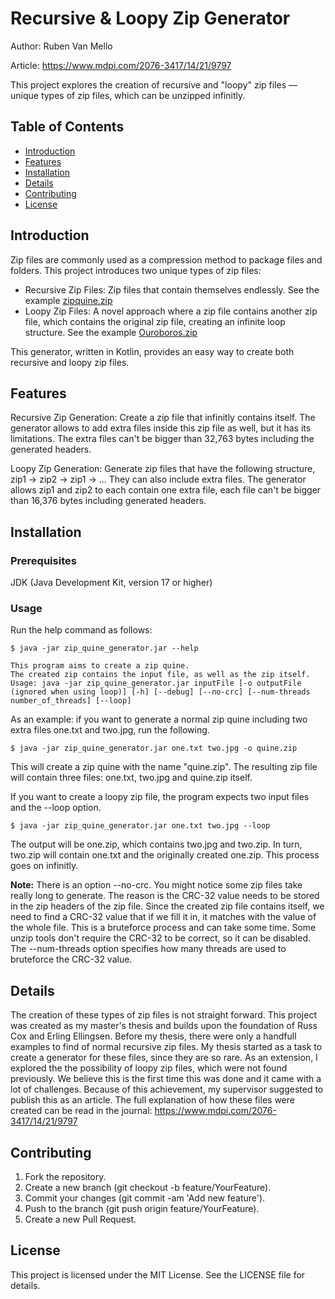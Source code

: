 # Recursive & Loopy Zip Generator
Author: Ruben Van Mello

Article: https://www.mdpi.com/2076-3417/14/21/9797

This project explores the creation of recursive and "loopy" zip files — unique types of zip files, which can be unzipped infinitly.

## Table of Contents
- [Introduction](#introduction)
- [Features](#features)
- [Installation](#installation)
- [Details](#details)
- [Contributing](#contributing)
- [License](#license)

## Introduction
Zip files are commonly used as a compression method to package files and folders. This project introduces two unique types of zip files:

 - Recursive Zip Files: Zip files that contain themselves endlessly. See the example [zipquine.zip](https://github.com/ruvmello/zip-quine-generator/tree/master/examples)
 - Loopy Zip Files: A novel approach where a zip file contains another zip file, which contains the original zip file, creating an infinite loop structure. See the example [Ouroboros.zip](https://github.com/ruvmello/zip-quine-generator/tree/master/examples)

This generator, written in Kotlin, provides an easy way to create both recursive and loopy zip files.

## Features
Recursive Zip Generation: Create a zip file that infinitly contains itself. The generator allows to add extra files inside this zip file as well, but it has its limitations. The extra files can't be bigger than 32,763 bytes including the generated headers.

Loopy Zip Generation: Generate zip files that have the following structure, zip1 -> zip2 -> zip1 -> ... They can also include extra files. The generator allows zip1 and zip2 to each contain one extra file, each file can't be bigger than 16,376 bytes including generated headers.

## Installation
### Prerequisites
JDK (Java Development Kit, version 17 or higher)

### Usage
Run the help command as follows:
  ```
  $ java -jar zip_quine_generator.jar --help

  This program aims to create a zip quine.
  The created zip contains the input file, as well as the zip itself.
  Usage: java -jar zip_quine_generator.jar inputFile [-o outputFile (ignored when using loop)] [-h] [--debug] [--no-crc] [--num-threads number_of_threads] [--loop]
  ```

As an example: if you want to generate a normal zip quine including two extra files one.txt and two.jpg, run the following.
  ```
  $ java -jar zip_quine_generator.jar one.txt two.jpg -o quine.zip
  ```
This will create a zip quine with the name "quine.zip". The resulting zip file will contain three files: one.txt, two.jpg and quine.zip itself.

If you want to create a loopy zip file, the program expects two input files and the --loop option.
  ```
  $ java -jar zip_quine_generator.jar one.txt two.jpg --loop
  ```
The output will be one.zip, which contains two.jpg and two.zip. In turn, two.zip will contain one.txt and the originally created one.zip. This process goes on infinitly.

**Note:** There is an option --no-crc. You might notice some zip files take really long to generate. The reason is the CRC-32 value needs to be stored in the zip headers of the zip file. 
Since the created zip file contains itself, we need to find a CRC-32 value that if we fill it in, it matches with the value of the whole file. This is a bruteforce process and can take some time. 
Some unzip tools don't require the CRC-32 to be correct, so it can be disabled. The --num-threads option specifies how many threads are used to bruteforce the CRC-32 value.

## Details
The creation of these types of zip files is not straight forward. This project was created as my master's thesis and builds upon the foundation of Russ Cox and Erling Ellingsen.
Before my thesis, there were only a handfull examples to find of normal recursive zip files. My thesis started as a task to create a generator for these files, since they are so rare.
As an extension, I explored the the possibility of loopy zip files, which were not found previously. We believe this is the first time this was done and it came with a lot of challenges.
Because of this achievement, my supervisor suggested to publish this as an article. The full explanation of how these files were created can be read in the journal: https://www.mdpi.com/2076-3417/14/21/9797

## Contributing
1. Fork the repository.
2. Create a new branch (git checkout -b feature/YourFeature).
3. Commit your changes (git commit -am 'Add new feature').
4. Push to the branch (git push origin feature/YourFeature).
5. Create a new Pull Request.

## License
This project is licensed under the MIT License. See the LICENSE file for details.

